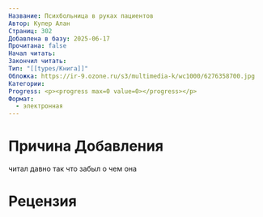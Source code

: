 ```yaml
---
Название: Психбольница в руках пациентов
Автор: Купер Алан
Страниц: 302
Добавлена в базу: 2025-06-17
Прочитана: false
Начал читать: 
Закончил читать: 
Тип: "[[types/Книга]]"
Обложка: https://ir-9.ozone.ru/s3/multimedia-k/wc1000/6276358700.jpg
Категории: 
Progress: <p><progress max=0 value=0></progress></p>
Формат:
  - электронная
---
```

# Причина Добавления
читал давно так что забыл о чем она

# Рецензия


